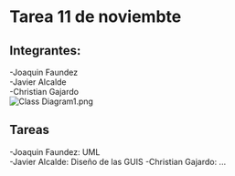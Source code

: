 # Tarea 11 de noviembte

## Integrantes:
-Joaquin Faundez   
-Javier Alcalde  
-Christian Gajardo  
![Class Diagram1.png](..%2F..%2F.config%2FVisualParadigm%2Fws%2FVPProjects%2FClass%20Diagram1.png)


## Tareas
-Joaquin Faundez: UML  
-Javier Alcalde: Diseño de las GUIS
-Christian Gajardo: ... 